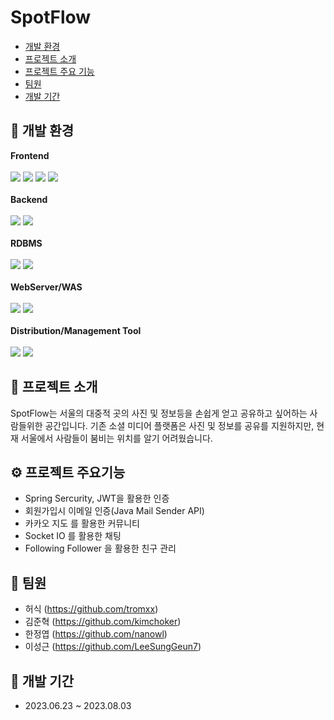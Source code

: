 # SpotFlow
- [개발 환경](#-wrench-개발-환경)
- [프로젝트 소개](#-loudspeaker-프로젝트-소개)
- [프로젝트 주요 기능](#-------------)
- [팀원](#-stars----)
- [개발 기간](#-stars-------)

## :wrench: 개발 환경
<b>Frontend</b>
<br>
<br>
  <img src="https://img.shields.io/badge/HTML5-E34F26?style=flat&logo=HTML5&logoColor=white" />
  <img src="https://img.shields.io/badge/CSS3-1572B6?style=flat&logo=css3&logoColor=white" />
  <img src="https://img.shields.io/badge/JavaScript-F7DF1E?style=flat&logo=JavaScript&logoColor=white" />
  <img src="https://img.shields.io/badge/React-61DAFB?style=flat&logo=react&logoColor=white" />
<br>
<br>
<b>Backend</b>
<br>
<br>
  <img src="https://img.shields.io/badge/Java-007396?style=flat&logo=Conda-Forge&logoColor=white" />
  <img src="https://img.shields.io/badge/springboot-6DB33F?style=flat&logo=Spring Boot&logoColor=white" />
<br>
<br>
<b>RDBMS</b>
<br>
<br>
  <img src="https://img.shields.io/badge/mysql-4479A1?style=flat&logo=MySQL&logoColor=white" />
  <img src="https://img.shields.io/badge/firebase-FFCA28?style=flat&logo=firebase&logoColor=white" />
<br>
<br>
<b>WebServer/WAS</b>
<br>
<br>
  <img src="https://img.shields.io/badge/apache-D22128?style=flat&logo=apache&logoColor=white" />
  <img src="https://img.shields.io/badge/apachetomcat-F8DC75?style=flat&logo=apachetomcat&logoColor=white" />
<br>
<br>
<b>Distribution/Management Tool</b>
<br>
<br>
  <img src="https://img.shields.io/badge/amazonec2-FF9900?style=flat&logo=AWS&logoColor=white" />
  <img src="https://img.shields.io/badge/apachetomcat-F8DC75?style=flat&logo=Tomcat&logoColor=white" />

## :loudspeaker: 프로젝트 소개
SpotFlow는 서울의 대중적 곳의 사진 및 정보등을 손쉽게 얻고 공유하고 싶어하는 사람들위한 공간입니다. 기존 소셜 미디어 플랫폼은 사진 및 정보를 공유를 지원하지만, 현재 서울에서 사람들이 붐비는 위치를 알기 어려웠습니다.

## :gear: 프로젝트 주요기능
- Spring Sercurity, JWT을 활용한 인증
- 회원가입시 이메일 인증(Java Mail Sender API)
- 카카오 지도 를 활용한 커뮤니티
- Socket IO 를 활용한 채팅
- Following Follower 을 활용한 친구 관리

## :busts_in_silhouette: 팀원
- 허식 (https://github.com/tromxx)
- 김준혁 (https://github.com/kimchoker)
- 한정엽 (https://github.com/nanowl)
- 이성근 (https://github.com/LeeSungGeun7)

## :calendar: 개발 기간
- 2023.06.23 ~ 2023.08.03
  
